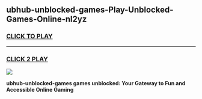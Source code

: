 
## ubhub-unblocked-games-Play-Unblocked-Games-Online-nl2yz
<h3>
<a href="https://premium76.site?title=ubhub-unblocked-games&ref=25A">CLICK TO PLAY</a></h3>
<hr>

<h3>
<a href="https://premium76.site?title=ubhub-unblocked-games&ref=25A">CLICK 2 PLAY</a>
  
</h3>

<a href="https://premium76.site?title=ubhub-unblocked-games&ref=25A"><img src="https://clearcache.store/games.png"></a>


**ubhub-unblocked-games games unblocked: Your Gateway to Fun and Accessible Online Gaming**
